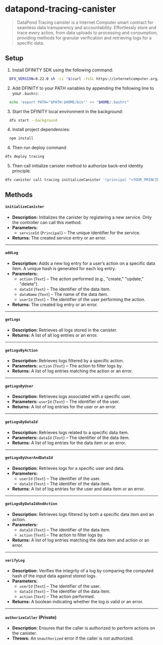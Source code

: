# datapond-tracing-canister

> DataPond Tracing canister is a Internet Computer smart contract for seamless data transparency and accountability. Effortlessly store and trace every action, from data uploads to processing and consumption, providing methods for granular verification and retrieving logs for a specific data.

## Setup

1. Install DFINITY SDK using the following command:
```bash
  DFX_VERSION=0.22.0 sh -ci "$(curl -fsSL https://internetcomputer.org/install.sh)"
```

2. Add DFINITY to your PATH variables by appending the following line to your `.bashrc`:
```bash
  echo 'export PATH="$PATH:$HOME/bin"' >> "$HOME/.bashrc"
```

3. Start the DFINITY local environment in the background:
```bash
  dfx start --background
```

4. Install project dependencies:
```bash
  npm install
```

4. Then run deploy command
```bash
dfx deploy tracing
```

5. Then call initialize canister method to authorize back-end identity principle.
```bash
dfx canister call tracing initializeCanister '(principal "<YOUR_PRINCIPLE_HERE>")'
```

## Methods

#### `initializeCanister`
- **Description:** Initializes the canister by registering a new service. Only the controller can call this method.  
- **Parameters:**  
  - `serviceId` (`Principal`) – The unique identifier for the service.  
- **Returns:** The created service entry or an error.

---

#### `addLog`
- **Description:** Adds a new log entry for a user’s action on a specific data item. A unique hash is generated for each log entry.  
- **Parameters:**  
  - `action` (`Text`) – The action performed (e.g., "create," "update," "delete").  
  - `dataId` (`Text`) – The identifier of the data item.  
  - `dataName` (`Text`) – The name of the data item.  
  - `userId` (`Text`) – The identifier of the user performing the action.  
- **Returns:** The created log entry or an error.

---

#### `getLogs`
- **Description:** Retrieves all logs stored in the canister.  
- **Returns:** A list of all log entries or an error.

---

#### `getLogsByAction`
- **Description:** Retrieves logs filtered by a specific action.  
- **Parameters:** `action` (`Text`) – The action to filter logs by.  
- **Returns:** A list of log entries matching the action or an error.

---

#### `getLogsByUser`
- **Description:** Retrieves logs associated with a specific user.  
- **Parameters:** `userId` (`Text`) – The identifier of the user.  
- **Returns:** A list of log entries for the user or an error.

---

#### `getLogsByDataId`
- **Description:** Retrieves logs related to a specific data item.  
- **Parameters:** `dataId` (`Text`) – The identifier of the data item.  
- **Returns:** A list of log entries for the data item or an error.

---

#### `getLogsByUserAndDataId`
- **Description:** Retrieves logs for a specific user and data.  
- **Parameters:**  
  - `userId` (`Text`) – The identifier of the user.  
  - `dataId` (`Text`) – The identifier of the data item.  
- **Returns:** A list of log entries for the user and data item or an error.

---

#### `getLogsByDataIdAndAction`
- **Description:** Retrieves logs filtered by both a specific data item and an action.  
- **Parameters:**  
  - `dataId` (`Text`) – The identifier of the data item.  
  - `action` (`Text`) – The action to filter logs by.  
- **Returns:** A list of log entries matching the data item and action or an error.

---

#### `verifyLog`
- **Description:** Verifies the integrity of a log by comparing the computed hash of the input data against stored logs.  
- **Parameters:**  
  - `userId` (`Text`) – The identifier of the user.  
  - `dataId` (`Text`) – The identifier of the data item.  
  - `action` (`Text`) – The action performed.  
- **Returns:** A boolean indicating whether the log is valid or an error.

---

#### `authorizeCaller` (Private)
- **Description:** Ensures that the caller is authorized to perform actions on the canister.  
- **Throws:** An `Unauthorized` error if the caller is not authorized.